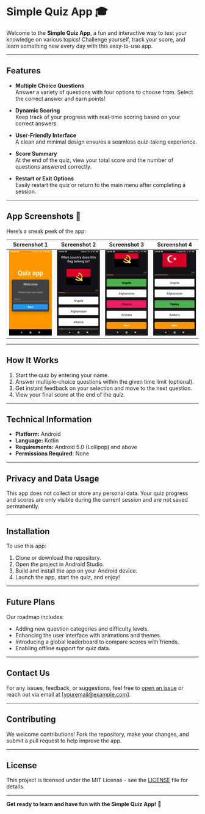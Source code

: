 # **Simple Quiz App** 🎓  

Welcome to the **Simple Quiz App**, a fun and interactive way to test your knowledge on various topics! Challenge yourself, track your score, and learn something new every day with this easy-to-use app.  

---

## **Features**  

- **Multiple Choice Questions**  
  Answer a variety of questions with four options to choose from. Select the correct answer and earn points!  

- **Dynamic Scoring**  
  Keep track of your progress with real-time scoring based on your correct answers.  

- **User-Friendly Interface**  
  A clean and minimal design ensures a seamless quiz-taking experience.  

- **Score Summary**  
  At the end of the quiz, view your total score and the number of questions answered correctly.  

- **Restart or Exit Options**  
  Easily restart the quiz or return to the main menu after completing a session.  

---

## **App Screenshots** 📱  

Here’s a sneak peek of the app:  

| Screenshot 1                          | Screenshot 2                          | Screenshot 3                          | Screenshot 4                          |  
|---------------------------------------|---------------------------------------|---------------------------------------|---------------------------------------|  
| ![Screenshot 1](screenshots/img1.jpg) | ![Screenshot 2](screenshots/img2.jpg) | ![Screenshot 3](screenshots/img3.jpg) | ![Screenshot 4](screenshots/img4.jpg) |  

---

## **How It Works**  

1. Start the quiz by entering your name.  
2. Answer multiple-choice questions within the given time limit (optional).  
3. Get instant feedback on your selection and move to the next question.  
4. View your final score at the end of the quiz.  

---

## **Technical Information**  

- **Platform:** Android  
- **Language:** Kotlin  
- **Requirements:** Android 5.0 (Lollipop) and above  
- **Permissions Required:** None  

---

## **Privacy and Data Usage**  

This app does not collect or store any personal data. Your quiz progress and scores are only visible during the current session and are not saved permanently.  

---

## **Installation**  

To use this app:  

1. Clone or download the repository.  
2. Open the project in Android Studio.  
3. Build and install the app on your Android device.  
4. Launch the app, start the quiz, and enjoy!  

---

## **Future Plans**  

Our roadmap includes:  
- Adding new question categories and difficulty levels.  
- Enhancing the user interface with animations and themes.  
- Introducing a global leaderboard to compare scores with friends.  
- Enabling offline support for quiz data.  

---

## **Contact Us**  

For any issues, feedback, or suggestions, feel free to [open an issue](https://github.com/username/quiz-app/issues) or reach out via email at [youremail@example.com].  

---

## **Contributing**  

We welcome contributions! Fork the repository, make your changes, and submit a pull request to help improve the app.  

---

## **License**  

This project is licensed under the MIT License - see the [LICENSE](LICENSE) file for details.  

---

**Get ready to learn and have fun with the Simple Quiz App!** 🚀  
